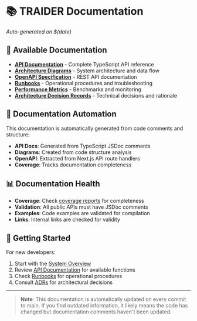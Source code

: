 # 📚 TRAIDER Documentation

*Auto-generated on $(date)*

## 📖 Available Documentation

- **[API Documentation](api/)** - Complete TypeScript API reference
- **[Architecture Diagrams](diagrams/)** - System architecture and data flow
- **[OpenAPI Specification](api/openapi.json)** - REST API documentation
- **[Runbooks](runbooks/)** - Operational procedures and troubleshooting
- **[Performance Metrics](performance/)** - Benchmarks and monitoring
- **[Architecture Decision Records](adr/)** - Technical decisions and rationale

## 🔄 Documentation Automation

This documentation is automatically generated from code comments and structure:

- **API Docs**: Generated from TypeScript JSDoc comments
- **Diagrams**: Created from code structure analysis
- **OpenAPI**: Extracted from Next.js API route handlers
- **Coverage**: Tracks documentation completeness

## 📊 Documentation Health

- **Coverage**: Check [coverage reports](coverage/) for completeness
- **Validation**: All public APIs must have JSDoc comments
- **Examples**: Code examples are validated for compilation
- **Links**: Internal links are checked for validity

## 🚀 Getting Started

For new developers:
1. Start with the [System Overview](diagrams/system-overview.mmd)
2. Review [API Documentation](api/) for available functions
3. Check [Runbooks](runbooks/) for operational procedures
4. Consult [ADRs](adr/) for architectural decisions

---

> **Note**: This documentation is automatically updated on every commit to main.
> If you find outdated information, it likely means the code has changed
> but documentation comments haven't been updated.
